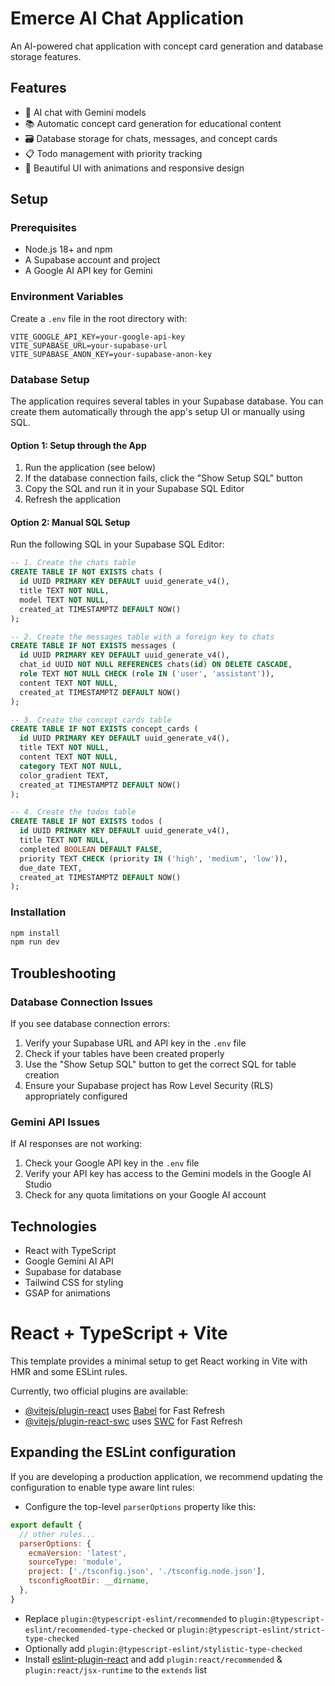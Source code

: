 # Emerce AI Chat Application

An AI-powered chat application with concept card generation and database storage features.

## Features

- 💬 AI chat with Gemini models
- 📚 Automatic concept card generation for educational content
- 🗃️ Database storage for chats, messages, and concept cards
- 📋 Todo management with priority tracking
- 🌈 Beautiful UI with animations and responsive design

## Setup

### Prerequisites

- Node.js 18+ and npm
- A Supabase account and project
- A Google AI API key for Gemini

### Environment Variables

Create a `.env` file in the root directory with:

```
VITE_GOOGLE_API_KEY=your-google-api-key
VITE_SUPABASE_URL=your-supabase-url
VITE_SUPABASE_ANON_KEY=your-supabase-anon-key
```

### Database Setup

The application requires several tables in your Supabase database. You can create them automatically through the app's setup UI or manually using SQL.

#### Option 1: Setup through the App

1. Run the application (see below)
2. If the database connection fails, click the "Show Setup SQL" button
3. Copy the SQL and run it in your Supabase SQL Editor
4. Refresh the application

#### Option 2: Manual SQL Setup

Run the following SQL in your Supabase SQL Editor:

```sql
-- 1. Create the chats table
CREATE TABLE IF NOT EXISTS chats (
  id UUID PRIMARY KEY DEFAULT uuid_generate_v4(),
  title TEXT NOT NULL,
  model TEXT NOT NULL,
  created_at TIMESTAMPTZ DEFAULT NOW()
);

-- 2. Create the messages table with a foreign key to chats
CREATE TABLE IF NOT EXISTS messages (
  id UUID PRIMARY KEY DEFAULT uuid_generate_v4(),
  chat_id UUID NOT NULL REFERENCES chats(id) ON DELETE CASCADE,
  role TEXT NOT NULL CHECK (role IN ('user', 'assistant')),
  content TEXT NOT NULL,
  created_at TIMESTAMPTZ DEFAULT NOW()
);

-- 3. Create the concept_cards table
CREATE TABLE IF NOT EXISTS concept_cards (
  id UUID PRIMARY KEY DEFAULT uuid_generate_v4(),
  title TEXT NOT NULL,
  content TEXT NOT NULL,
  category TEXT NOT NULL,
  color_gradient TEXT,
  created_at TIMESTAMPTZ DEFAULT NOW()
);

-- 4. Create the todos table
CREATE TABLE IF NOT EXISTS todos (
  id UUID PRIMARY KEY DEFAULT uuid_generate_v4(),
  title TEXT NOT NULL,
  completed BOOLEAN DEFAULT FALSE,
  priority TEXT CHECK (priority IN ('high', 'medium', 'low')),
  due_date TEXT,
  created_at TIMESTAMPTZ DEFAULT NOW()
);
```

### Installation

```bash
npm install
npm run dev
```

## Troubleshooting

### Database Connection Issues

If you see database connection errors:

1. Verify your Supabase URL and API key in the `.env` file
2. Check if your tables have been created properly
3. Use the "Show Setup SQL" button to get the correct SQL for table creation
4. Ensure your Supabase project has Row Level Security (RLS) appropriately configured

### Gemini API Issues

If AI responses are not working:

1. Check your Google API key in the `.env` file
2. Verify your API key has access to the Gemini models in the Google AI Studio
3. Check for any quota limitations on your Google AI account

## Technologies

- React with TypeScript
- Google Gemini AI API
- Supabase for database
- Tailwind CSS for styling
- GSAP for animations

# React + TypeScript + Vite

This template provides a minimal setup to get React working in Vite with HMR and some ESLint rules.

Currently, two official plugins are available:

- [@vitejs/plugin-react](https://github.com/vitejs/vite-plugin-react/blob/main/packages/plugin-react/README.md) uses [Babel](https://babeljs.io/) for Fast Refresh
- [@vitejs/plugin-react-swc](https://github.com/vitejs/vite-plugin-react-swc) uses [SWC](https://swc.rs/) for Fast Refresh

## Expanding the ESLint configuration

If you are developing a production application, we recommend updating the configuration to enable type aware lint rules:

- Configure the top-level `parserOptions` property like this:

```js
export default {
  // other rules...
  parserOptions: {
    ecmaVersion: 'latest',
    sourceType: 'module',
    project: ['./tsconfig.json', './tsconfig.node.json'],
    tsconfigRootDir: __dirname,
  },
}
```

- Replace `plugin:@typescript-eslint/recommended` to `plugin:@typescript-eslint/recommended-type-checked` or `plugin:@typescript-eslint/strict-type-checked`
- Optionally add `plugin:@typescript-eslint/stylistic-type-checked`
- Install [eslint-plugin-react](https://github.com/jsx-eslint/eslint-plugin-react) and add `plugin:react/recommended` & `plugin:react/jsx-runtime` to the `extends` list

